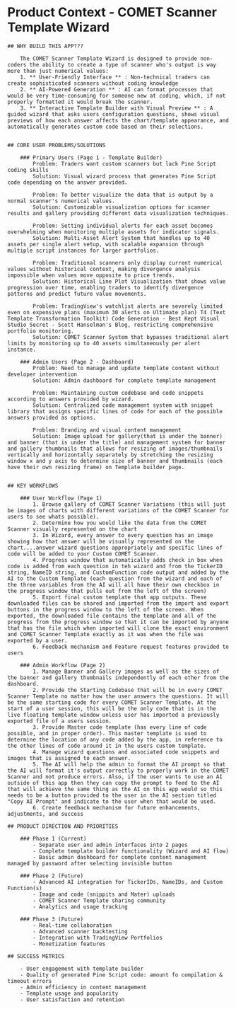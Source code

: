 # Product Context - COMET Scanner Template Wizard


	## WHY BUILD THIS APP???

		The COMET Scanner Template Wizard is designed to provide non-coders the ability to create a type of scanner who's output is way more than just numerical values:
		1. ** User-Friendly Interface ** : Non-technical traders can create sophisticated scanners without coding knowledge
		2. ** AI-Powered Generation ** : AI can format processes that would be very time-consuming for someone new at coding, which, if not properly formatted it would break the scanner.
		3. ** Interactive Template Builder with Visual Preview ** : A guided wizard that asks users configuration questions, shows visual previews of how each answer affects the chart/template appearance, and automatically generates custom code based on their selections.


	## CORE USER PROBLEMS/SOLUTIONS

		### Primary Users (Page 1 - Template Builder)
			Problem: Traders want custom scanners but lack Pine Script coding skills
			Solution: Visual wizard process that generates Pine Script code depending on the answer provided.
		
			Problem: To better visualize the data that is output by a normal scanner's numerical values. 
			Solution: Customizable visualization options for scanner results and gallery providing different data visualization techniques.
		
			Problem: Setting individual alerts for each asset becomes overwhelming when monitoring multiple assets for indicator signals.
			Solution: Multi-Asset Alert System that handles up to 40 assets per single alert setup, with scalable expansion through multiple script instances for larger portfolios.

			Problem: Traditional scanners only display current numerical values without historical context, making divergence analysis impossible when values move opposite to price trends.
			Solution: Historical Line Plot Visualization that shows value progression over time, enabling traders to identify divergence patterns and predict future value movements.

			Problem: TradingView's watchlist alerts are severely limited even on expensive plans (maximum 30 alerts on Ultimate plan) T4 (Text Template Transformation Toolkit) Code Generation - Best Kept Visual Studio Secret - Scott Hanselman's Blog, restricting comprehensive portfolio monitoring.
			Solution: COMET Scanner System that bypasses traditional alert limits by monitoring up to 40 assets simultaneously per alert instance.
		
		### Admin Users (Page 2 - Dashboard)
			Problem: Need to manage and update template content without developer intervention
			Solution: Admin dashboard for complete template management
		
			Problem: Maintaining custom codebase and code snippets according to answers provided by wizard.
			Solution: Centralized code management system with snippet library that assigns specific lines of code for each of the possible answers provided as options.
		
			Problem: Branding and visual content management
			Solution: Image upload for gallery(that is under the banner) and banner (that is under the title) and management system for banner and gallery thumbnails that allows for resizing of images/thumbnails vertically and horizontally separately by stretching the resizing window x and y axis to determine size of banner and thumbnails (each have their own resizing frame) on Template builder page.	


	## KEY WORKFLOWS

		### User Workflow (Page 1)
			1. Browse gallery of COMET Scanner Variations (this will just be images of charts with different variations of the COMET Scanner for users to see whats possible).
			2. Determine how you would like the data from the COMET Scanner visually represented on the chart
			3. In Wizard, every answer to every question has an image showing how that answer will be visually represented on the chart....answer wizard questions appropriately and specific lines of code will be added to your Custom COMET Scanner.
			4. Progress window that automatically adds check in box when code is added from each question in teh wizard and from the TickerID string, NameID string, and CustomFunction code output and added by the AI to the Custom Template (each question from the wizard and each of the three variables from the AI will all have their own checkbox in the progress window that pulls out from the left of the screen)
			5. Export final custom template that app outputs. These downloaded files can be shared and imported from the import and export buttons in the progress window to the left of the screen. When exported, the downloaded file contains the template and all of the progress from the progress window so that it can be imported by anyone that has the file which when imported will clone the exact environment and COMET Scanner Template exactly as it was when the file was exported by a user.
			6. Feedback mechanism and Feature request features provided to users

		### Admin Workflow (Page 2)
			1. Manage Banner and Gallery images as well as the sizes of the banner and gallery thumbnails independently of each other from the dashboard.
			2. Provide the Starting Codebase that will be in every COMET Scanner Template no matter how the user answers the questions. It will be the same starting code for every COMET Scanner Template. At the start of a user session, this will be the only code that is in the live floating template window unless user has imported a previously exported file of a users session.
			3. Provide Master code template (has every line of code possible, and in proper order). This master template is used to determine the location of any code added by the app, in reference to the other lines of code around it in the users custom template.
 			4. Manage wizard questions and associated code snippets and images that is assigned to each answer. 
			5. The AI will help the admin to format the AI prompt so that the AI will format it's output correctly to properly work in the COMET Scanner and not produce errors. Also, if the user wants to use an AI outside of this app then they can copy the prompt to feed to the AI that will achieve the same thing as the AI on this app would so this needs to be a button provided to the user in the AI section titled "Copy AI Prompt" and indicate to the user when that would be used.
			6. Create feedback mechanism for future enhancements, adjustments, and success

	## PRODUCT DIRECTION AND PRIORITIES

		### Phase 1 (Current)
			- Separate user and admin interfaces into 2 pages
			- Complete template builder functionality (Wizard and AI flow)
			- Basic admin dashboard for complete content management managed by password after selecting invisible button
			
		### Phase 2 (Future)
			- Advanced AI integration for TickerIDs, NameIDs, and Custom Function(s)
			- Image and code (snippits and Mater) uploads
			- COMET Scanner Template sharing community
			- Analytics and usage tracking
			
		### Phase 3 (Future)
			- Real-time collaboration
			- Advanced scanner backtesting
			- Integration with TradingView Portfolios
			- Monetization features

	## SUCCESS METRICS

		- User engagement with template builder
		- Quality of generated Pine Script code: amount fo compilation & timeout errors
		- Admin efficiency in content management
		- Template usage and popularity
		- User satisfaction and retention